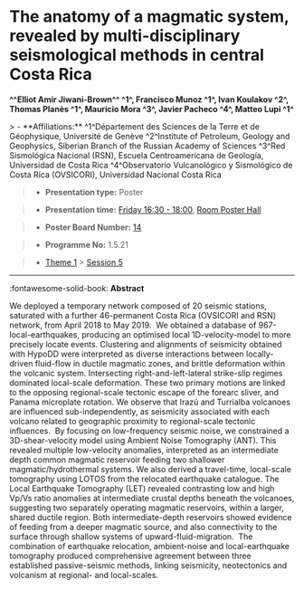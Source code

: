 # The anatomy of a magmatic system, revealed by multi-disciplinary seismological methods in central Costa Rica

**^^Elliot Amir Jiwani-Brown^^  ^1^, Francisco Munoz ^1^, Ivan Koulakov ^2^, Thomas Planès ^1^, Mauricio Mora ^3^, Javier Pacheco ^4^, Matteo Lupi ^1^**

<!-- more -->> - **Affiliations:** ^1^Département des Sciences de la Terre et de Géophysique, Université de Genève ^2^Institute of Petroleum, Geology and Geophysics, Siberian Branch of the Russian Academy of Sciences ^3^Red Sismológica Nacional (RSN), Escuela Centroamericana de Geología, Universidad de Costa Rica ^4^Observatorio Vulcanológico y Sismológico de Costa Rica (OVSICORI), Universidad Nacional Costa Rica

> - **Presentation type:** Poster

> - **Presentation time:** [Friday 16:30 - 18:00](../sessions_comparison.md#__tabbed_4_6), [Room Poster Hall](../maps_venue.md#__tabbed_1_1)

> - **Poster Board Number:** [14](../map_poster_boards.md#friday)

> - **Programme No:** 1.5.21

> - [Theme 1](../theme1.md) > [Session 5](../sessions/session-1-5.md)

--- 

:fontawesome-solid-book: **Abstract**

We deployed a temporary network composed of 20 seismic stations, saturated with a further 46-permanent Costa Rica (OVSICORI and RSN) network, from April 2018 to May 2019. 
We obtained a database of 967-local-earthquakes, producing an optimised local 1D-velocity-model to more precisely locate events. Clustering and alignments of seismicity obtained with HypoDD were interpreted as diverse interactions between locally-driven fluid-flow in ductile magmatic zones, and brittle deformation within the volcanic system. Intersecting right-and-left-lateral strike-slip regimes dominated local-scale deformation. These two primary motions are linked to the opposing regional-scale tectonic escape of the forearc sliver, and Panama microplate rotation. We observe that Irazú and Turrialba volcanoes are influenced sub-independently, as seismicity associated with each volcano related to geographic proximity to regional-scale tectonic influences. 
By focusing on low-frequency seismic noise, we constrained a 3D-shear-velocity model using Ambient Noise Tomography (ANT). This revealed multiple low-velocity anomalies, interpreted as an intermediate depth common magmatic reservoir feeding two shallower magmatic/hydrothermal systems. We also derived a travel-time, local-scale tomography using LOTOS from the relocated earthquake catalogue. The Local Earthquake Tomography (LET) revealed contrasting low and high Vp/Vs ratio anomalies at intermediate crustal depths beneath the volcanoes, suggesting two separately operating magmatic reservoirs, within a larger, shared ductile region. Both intermediate-depth reservoirs showed evidence of feeding from a deeper magmatic source, and also connectivity to the surface through shallow systems of upward-fluid-migration. 
The combination of earthquake relocation, ambient-noise and local-earthquake tomography produced comprehensive agreement between three established passive-seismic methods, linking seismicity, neotectonics and volcanism at regional- and local-scales. 

